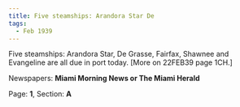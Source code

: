 ```yaml
---  
title: Five steamships: Arandora Star De  
tags:  
  - Feb 1939  
---  
```

  
Five steamships: Arandora Star, De Grasse, Fairfax, Shawnee and Evangeline are all due in port today. [More on 22FEB39 page 1CH.]  
  
Newspapers: **Miami Morning News or The Miami Herald**  
  
Page: **1**, Section: **A** 
